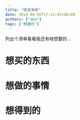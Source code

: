 ```yaml
---
title: "欲望清单"
date: 2018-08-05T17:13:43+08:00
authors: ["abu"]
tags: ["想要的"]
---
```

列出个清单看看我还有啥想要的…

# 想买的东西

# 想做的事情

# 想得到的